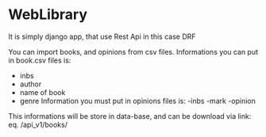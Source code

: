 # WebLibrary
It is simply django app, that use Rest Api in this case DRF

You can import books, and opinions from csv files. 
Informations you can put in book.csv files is:
  - inbs
  - author
  - name of book
  - genre
Information you must put in opinions files is:
  -inbs
  -mark
  -opinion
  
This informations will be store in data-base, and can be download via link:
eq. /api_v1/books/
